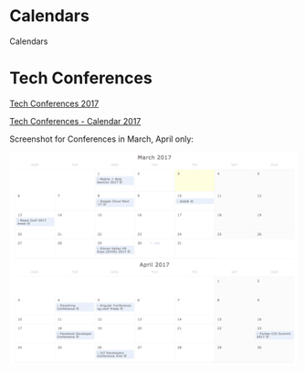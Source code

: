 # Calendars

Calendars

# Tech Conferences

[Tech Conferences 2017](Tech/Conferences.md)

[Tech Conferences - Calendar 2017](https://textcal.com/textcal/tech-conferences)

Screenshot for Conferences in March, April only:

[<img src="https://github.com/TextCalHQ/Calendars/blob/master/Tech/Screenshot.png">](https://textcal.com/textcal/tech-conferences)
